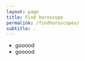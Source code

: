 ```yaml
---
layout: page
title: Find horoscope
permalink: /findhoroscopes/
subtitle: .
---
```


- gooood
- gooood

